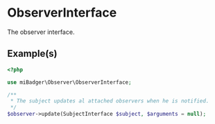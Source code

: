 # ObserverInterface

The observer interface.

## Example(s)

```php
<?php

use miBadger\Observer\ObserverInterface;

/**
 * The subject updates al attached observers when he is notified.
 */
$observer->update(SubjectInterface $subject, $arguments = null);
```
